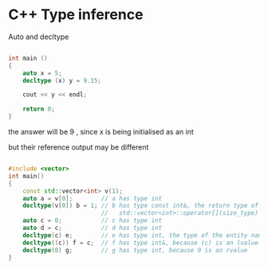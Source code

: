 # C++ Type inference

Auto and decltype

```cpp

int main () 
{ 
    auto x = 5;
    decltype (x) y = 9.15;

    cout << y << endl;

    return 0; 
} 
```

the answer will be 9 , since x is being initialised as an int 

but their reference output may be different

```cpp

#include <vector>
int main()
{
    const std::vector<int> v(1);
    auto a = v[0];        // a has type int
    decltype(v[0]) b = 1; // b has type const int&, the return type of
                          //   std::vector<int>::operator[](size_type) const
    auto c = 0;           // c has type int
    auto d = c;           // d has type int
    decltype(c) e;        // e has type int, the type of the entity named by c
    decltype((c)) f = c;  // f has type int&, because (c) is an lvalue
    decltype(0) g;        // g has type int, because 0 is an rvalue
}
```

